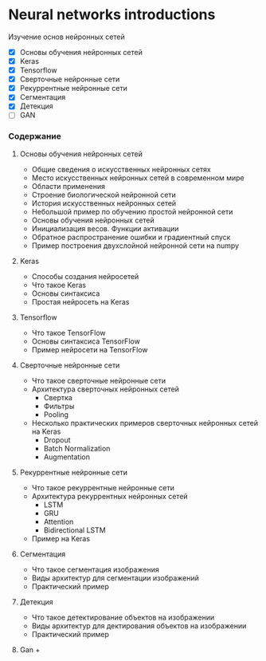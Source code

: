 # Neural networks introductions
Изучение основ нейронных сетей

- [x] Основы обучения нейронных сетей
- [x] Keras
- [x] Tensorflow
- [x] Сверточные нейронные сети
- [x] Рекуррентные нейронные сети
- [x] Сегментация
- [x] Детекция
- [ ] GAN

### Содержание 

1. Основы обучения нейронных сетей
    + Общие сведения о искусственных нейронных сетях
    + Место искусственных нейронных сетей в современном мире
    + Области применения
    + Строение биологической нейронной сети
    + История искусственных нейронных сетей
    + Небольшой пример по обучению простой нейронной сети
    + Основы обучения нейронных сетей
    + Инициализация весов. Функции активации
    + Обратное распространение ошибки и градиентный спуск
    + Пример построения двухслойной нейронной сети на numpy
   
2. Keras
    + Способы создания нейросетей
    + Что такое Keras
    + Основы синтаксиса
    + Простая нейросеть на Keras

3. Tensorflow
    + Что такое TensorFlow
    + Основы синтаксиса TensorFlow
    + Пример нейросети на TensorFlow
    
4. Сверточные нейронные сети
    + Что такое сверточные нейронные сети
    + Архитектура сверточных нейронных сетей
        + Свертка
        + Фильтры
        + Pooling
    + Несколько практических примеров сверточных нейронных сетей на Keras 
        + Dropout
        + Batch Normalization
        + Augmentation

5. Рекуррентные нейронные сети
    + Что такое рекуррентные нейронные сети
    + Архитектура рекуррентных нейронных сетей
        + LSTM
        + GRU
        + Attention
        + Bidirectional LSTM
    + Пример на Keras
  
6. Сегментация
    + Что такое сегментация изображения
    + Виды архитектур для сегментации изображений
    + Практический пример 
  
7. Детекция
    + Что такое детектирование объектов на изображении
    + Виды архитектур для дектирования объектов на изображении
    + Практический пример  

8. Gan
    +

